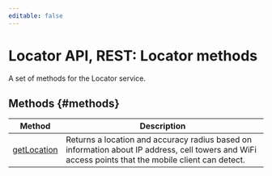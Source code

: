 ```yaml
---
editable: false
---
```


# Locator API, REST: Locator methods
A set of methods for the Locator service.

## Methods {#methods}
Method | Description
--- | ---
[getLocation](getLocation.md) | Returns a location and accuracy radius based on information about IP address, cell towers and WiFi access points that the mobile client can detect.